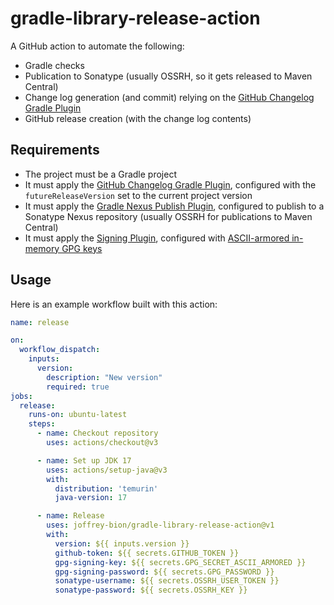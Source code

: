# gradle-library-release-action

A GitHub action to automate the following:

* Gradle checks
* Publication to Sonatype (usually OSSRH, so it gets released to Maven Central)
* Change log generation (and commit) relying on the [GitHub Changelog Gradle Plugin](https://github.com/joffrey-bion/gradle-github-changelog)
* GitHub release creation (with the change log contents)

## Requirements

* The project must be a Gradle project
* It must apply the [GitHub Changelog Gradle Plugin](https://github.com/joffrey-bion/gradle-github-changelog), configured with the `futureReleaseVersion` set to the current project version
* It must apply the [Gradle Nexus Publish Plugin](https://github.com/gradle-nexus/publish-plugin), configured to publish to a Sonatype Nexus repository (usually OSSRH for publications to Maven Central)
* It must apply the [Signing Plugin](https://docs.gradle.org/current/userguide/signing_plugin.html), configured with [ASCII-armored in-memory GPG keys](https://docs.gradle.org/current/userguide/signing_plugin.html#sec:in-memory-keys)

## Usage

Here is an example workflow built with this action:

```yaml
name: release

on:
  workflow_dispatch:
    inputs:
      version:
        description: "New version"
        required: true
jobs:
  release:
    runs-on: ubuntu-latest
    steps:
      - name: Checkout repository
        uses: actions/checkout@v3

      - name: Set up JDK 17
        uses: actions/setup-java@v3
        with:
          distribution: 'temurin'
          java-version: 17

      - name: Release
        uses: joffrey-bion/gradle-library-release-action@v1
        with:
          version: ${{ inputs.version }}
          github-token: ${{ secrets.GITHUB_TOKEN }}
          gpg-signing-key: ${{ secrets.GPG_SECRET_ASCII_ARMORED }}
          gpg-signing-password: ${{ secrets.GPG_PASSWORD }}
          sonatype-username: ${{ secrets.OSSRH_USER_TOKEN }}
          sonatype-password: ${{ secrets.OSSRH_KEY }}
```
